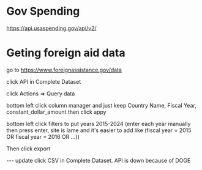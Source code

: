 # Gov Spending

https://api.usaspending.gov/api/v2/

# Geting foreign aid data

go to https://www.foreignassistance.gov/data

click API in Complete Dataset

click Actions => Query data

bottom left click column manager and just keep Country Name, Fiscal Year, constant_dollar_amount then click appy

bottom left click filters to put years 2015-2024 (enter each year manually then press enter, site is lame and it's easier to add like (fiscal year = 2015 OR fiscal year = 2016 OR ...))

Then click export

--- update
click CSV in Complete Dataset. API is down because of DOGE
